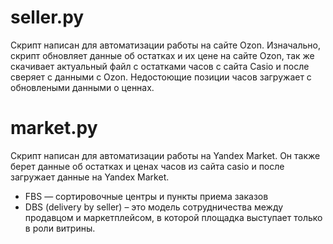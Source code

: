 # seller.py
Скрипт написан для автоматизации работы на сайте Ozon. Изначально, скрипт обновляет данные об остатках и их цене на сайте Ozon, так же скачивает
актуальный файл с остатками часов с сайта Casio и после сверяет с данными с Ozon. Недостоющие позиции часов загружает с обновлеными данными о ценнах.
# market.py 
Скрипт написан для автоматизации работы на Yandex Market. Он также берет данные об остатках и ценах часов из сайта casio и после загружает данные на Yandex Market. 
* FBS — cортировочные центры и пункты приема заказов
* DBS (delivery by seller) – это модель сотрудничества между продавцом и маркетплейсом, в которой площадка выступает только в роли витрины. 
